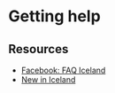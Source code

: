 # Getting help

## Resources

- [Facebook: FAQ Iceland](https://www.facebook.com/groups/FAQiceland/)
- [New in Iceland](https://newiniceland.is/)
